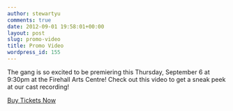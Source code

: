 ```yaml
---
author: stewartyu
comments: true
date: 2012-09-01 19:58:01+00:00
layout: post
slug: promo-video
title: Promo Video
wordpress_id: 155
---
```


The gang is so excited to be premiering this Thursday, September 6 at 9:30pm at the Firehall Arts Centre! Check out this video to get a sneak peek at our cast recording!

[Buy Tickets Now](https://tickets.vancouverfringe.com/TheatreManager/1/login&event=2499)


